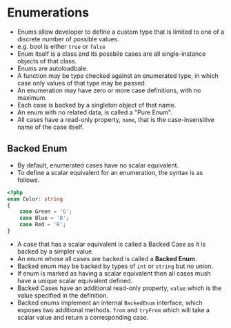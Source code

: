 # Enumerations #
* Enums allow developer to define a custom type that is limited to one of a discrete number of possible values.
* e.g. bool is either `true` or `false`
* Enum itself is a class and its possbile cases are all single-instance objects of that class.
* Enums are autoloadbale.
* A function may be type checked against an enumerated type, in which case only values of that type may be passed.
* An enumeration may have zero or more case definitions, with no maximum.
* Each case is backed by a singleton object of that name.
* An enum with no related data, is called a "Pure Enum".
* All cases have a read-only property, `name`, that is the case-insensitive name of the case itself.
## Backed Enum
* By default, enumerated cases have no scalar equivalent.
* To define a scalar equivalent for an enumeration, the syntax is as follows.
```php
<?php
enum Color: string
{
    case Green = 'G';
    case Blue = 'B';
    case Red = 'R';
}
```
* A case that has a scalar equivalent is called a Backed Case as it is backed by a simpler value.
* An enum whose all cases are backed is called a **Backed Enum**.
* Backed enum may be backed by types of `int` or `string` but no union.
* If enum is marked as having a scalar equivalent then all cases mush have a unique scalar equivalent defined.
* Backed Cases have an additional read-only property, `value` which is the value specified in the definition.
* Backed enums implement an internal `BackedEnum` interface, which exposes two additional methods. `from` and `tryFrom` which will take a scalar value and return a corresponding case.